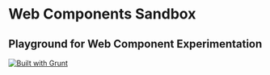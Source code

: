 # Web Components Sandbox

## Playground for Web Component Experimentation

[![Built with Grunt](https://cdn.gruntjs.com/builtwith.png)](http://gruntjs.com/)

